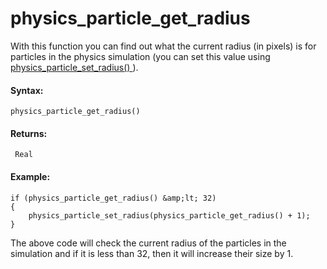# physics_particle_get_radius

With this function you can find out what the current radius (in pixels)
is for particles in the physics simulation (you can set this value using
[ physics_particle_set_radius() ](physics_particle_set_radius) ).

#### Syntax:

``` gml
physics_particle_get_radius()
```

#### Returns:

``` gml
 Real
```

#### Example:

``` gml
if (physics_particle_get_radius() &amp;lt; 32)
{
    physics_particle_set_radius(physics_particle_get_radius() + 1);
}
```

The above code will check the current radius of the particles in the
simulation and if it is less than 32, then it will increase their size
by 1.

